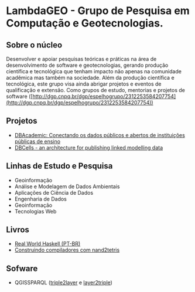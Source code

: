 # LambdaGEO - Grupo de Pesquisa em Computação e Geotecnologias.

## Sobre o núcleo

Desenvolver e apoiar pesquisas teóricas e práticas na área de desenvolvimento de software e geotecnologias, gerando produção científica e tecnológica que tenham impacto não apenas na comunidade acadêmica mas também na sociedade. Além da produção científica e tecnológica, este grupo visa ainda abrigar projetos e eventos de qualificação e extensão. Como grupos de estudo, mentorias e projetos de software ([http://dgp.cnpq.br/dgp/espelhogrupo/2312253584207754](http://dgp.cnpq.br/dgp/espelhogrupo/2312253584207754))

## Projetos

- [DBAcademic: Conectando os dados públicos e abertos de instituições públicas de ensino](https://lambdageo.github.io/projects/dbacademic/)
- [DBCells - an architecture for publishing linked modelling data](https://lambdageo.github.io/projects/dbcells/)

## Linhas de Estudo e Pesquisa

- Geoinformação
- Análise e Modelagem de Dados Ambientais
- Aplicações de Ciência de Dados
- Engenharia de Dados
- Geoinformação
- Tecnologias Web

## Livros

- [Real World Haskell (PT-BR)](https://profsergiocosta.github.io/rwh-ptbr/)
- [Construindo compiladores com nand2tetris](https://profsergiocosta.notion.site/Construindo-compiladores-com-nand2tetris-193b291e3e02443984aeecc796682cfc)

## Sofware

- QGISSPARQL ([triple2layer](https://lambdageo.github.io/qgisparql-triple2layer) e [layer2triple](https://lambdageo.github.io/qgisparql-layer2triple))

